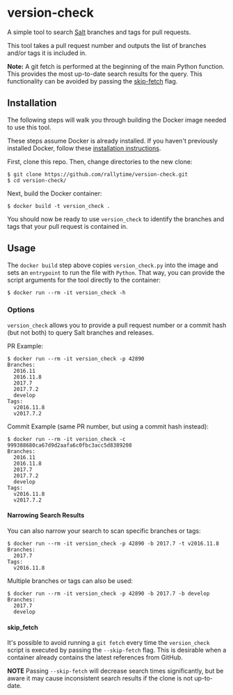 # version-check

A simple tool to search [Salt](https://github.com/saltstack/salt) branches
and tags for pull requests.

This tool takes a pull request number and outputs the list of branches and/or
tags it is included in.

**Note:** A git fetch is performed at the beginning of the main Python
function. This provides the most up-to-date search results for the query.
This functionality can be avoided by passing the [skip-fetch](#skip_fetch)
flag.

## Installation

The following steps will walk you through building the Docker image needed
to use this tool.

These steps assume Docker is already installed. If you haven't previously
installed Docker, follow these [installation instructions](https://docs.docker.com/engine/installation/).

First, clone this repo. Then, change directories to the new clone:
```
$ git clone https://github.com/rallytime/version-check.git
$ cd version-check/
```
Next, build the Docker container:
```
$ docker build -t version_check .
```

You should now be ready to use `version_check` to identify the branches and
tags that your pull request is contained in.

## Usage

The `docker build` step above copies `version_check.py` into the image and
sets an `entrypoint` to run the file with `Python`. That way, you can provide
the script arguments for the tool directly to the container:
```
$ docker run --rm -it version_check -h
```

### Options

`version_check` allows you to provide a pull request number or a commit hash
(but not both) to query Salt branches and releases.

PR Example:
```
$ docker run --rm -it version_check -p 42890
Branches:
  2016.11
  2016.11.8
  2017.7
  2017.7.2
  develop
Tags:
  v2016.11.8
  v2017.7.2
```

Commit Example (same PR number, but using a commit hash instead):
```
$ docker run --rm -it version_check -c 999388680ca67d9d2aafa6c0fbc3acc5d8389208
Branches:
  2016.11
  2016.11.8
  2017.7
  2017.7.2
  develop
Tags:
  v2016.11.8
  v2017.7.2
```

#### Narrowing Search Results

You can also narrow your search to scan specific branches or tags:
```
$ docker run --rm -it version_check -p 42890 -b 2017.7 -t v2016.11.8
Branches:
  2017.7
Tags:
  v2016.11.8
```

Multiple branches or tags can also be used:
```
$ docker run --rm -it version_check -p 42890 -b 2017.7 -b develop
Branches:
  2017.7
  develop
```

#### skip_fetch

It's possible to avoid running a `git fetch` every time the `version_check` script
is executed by passing the `--skip-fetch` flag. This is desirable when a container
already contains the latest references from GitHub.

**NOTE** Passing `--skip-fetch` will decrease search times significantly, but be
aware it may cause inconsistent search results if the clone is not up-to-date.
